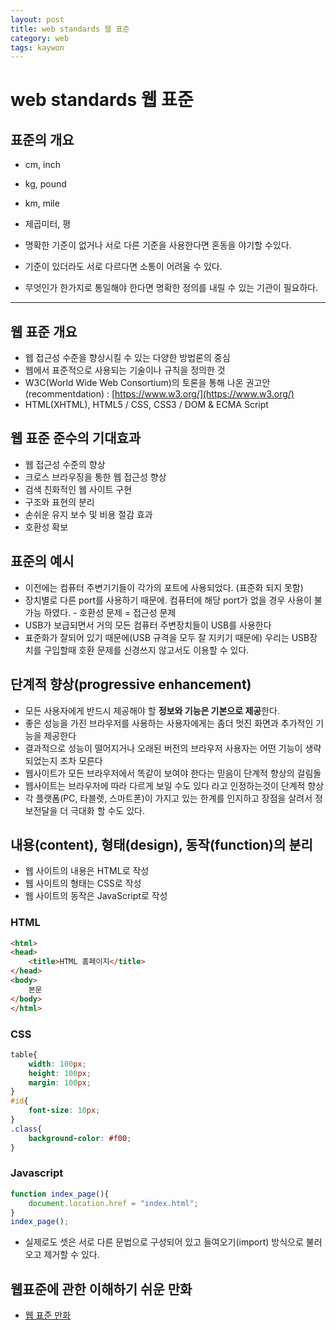 ```yaml
---
layout: post
title: web standards 웹 표준
category: web
tags: kaywon
---
```


# web standards 웹 표준
## 표준의 개요

* cm, inch
* kg, pound
* km, mile
* 제곱미터, 평

* 명확한 기준이 없거나 서로 다른 기준을 사용한다면 혼동을 야기할 수있다.
* 기준이 있더라도 서로 다르다면 소통이 어려울 수 있다.
* 무엇인가 한가지로 통일해야 한다면 명확한 정의를 내릴 수 있는 기관이 필요하다.

---

## 웹 표준 개요
* 웹 접근성 수준을 향상시킬 수 있는 다양한 방법론의 중심
* 웹에서 표준적으로 사용되는 기술이나 규칙을 정의한 것
* W3C(World Wide Web Consortium)의 토론을 통해 나온 권고안 (recommentdation) : [https://www.w3.org/](https://www.w3.org/)
* HTML(XHTML), HTML5 / CSS, CSS3 / DOM & ECMA Script

## 웹 표준 준수의 기대효과
* 웹 접근성 수준의 향상
* 크로스 브라우징을 통한 웹 접근성 향상
* 검색 친화적인 웹 사이트 구현
* 구조와 표현의 분리
* 손쉬운 유지 보수 및 비용 절감 효과
* 호환성 확보

## 표준의 예시

* 이전에는 컴퓨터 주변기기들이 각가의 포트에 사용되었다. (표준화 되지 못함)
* 장치별로 다른 port를 사용하기 때문에. 컴퓨터에 해당 port가 없을 경우 사용이 불가능 하였다. - 호환성 문제 = 접근성 문제
* USB가 보급되면서 거의 모든 컴퓨터 주변장치들이 USB를 사용한다
* 표준화가 잘되어 있기 때문에(USB 규격을 모두 잘 지키기 때문에) 우리는 USB장치를 구입할때 호환 문제를 신경쓰지 않고서도 이용할 수 있다.

## 단계적 향상(progressive enhancement)
* 모든 사용자에게 반드시 제공해야 할 <b>정보와 기능은 기본으로 제공</b>한다.
* 좋은 성능을 가진 브라우저를 사용하는 사용자에게는 좀더 멋진 화면과 추가적인 기능을 제공한다
* 결과적으로 성능이 떨어지거나 오래된 버전의 브라우저 사용자는 어떤 기능이 생략 되었는지 조차 모른다
* 웹사이트가 모든 브라우저에서 똑같이 보여야 한다는 믿음이 단계적 향상의 걸림돌
* 웹사이트는 브라우저에 따라 다르게 보일 수도 있다 라고 인정하는것이 단계적 향상
* 각 플랫폼(PC, 타블렛, 스마트폰)이 가지고 있는 한계를 인지하고 장점을 살려서 정보전달을 더 극대화 할 수도 있다.


## 내용(content), 형태(design), 동작(function)의 분리
* 웹 사이트의 내용은 HTML로 작성
* 웹 사이트의 형태는 CSS로 작성
* 웹 사이트의 동작은 JavaScript로 작성

### HTML
```html
<html>
<head>
	<title>HTML 홈페이지</title>
</head>
<body>
	본문
</body>
</html>
```
### CSS
```css
table{
    width: 100px;
    height: 100px;
    margin: 100px;
}
#id{
    font-size: 10px;
}
.class{
    background-color: #f00;
}
```

### Javascript
```javascript
function index_page(){
    document.location.href = "index.html";
}
index_page();
```
										
* 실제로도 셋은 서로 다른 문법으로 구성되어 있고 들여오기(import) 방식으로 불러오고 제거할 수 있다.

## 웹표준에 관한 이해하기 쉬운 만화
* [웹 표준 만화](http://www.thisisgame.com/webzine/nboard/213/?n=56672)
